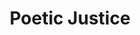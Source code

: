 ---
pid: FS47
title: Poetic Justice
location_transcription: 
zipcode: '19131'
outside_phl: 
neighborhood: Wynnefield
age: '16'
age_range: 13-19
instagram: 
image_file_name: FS_47.jpg
proposal_transcription: |-
  a monument for PYPM
  paintings of the kids that slam, for advertisement, and to get more kids to know about it. and other youth programs as well
topic: Art,Youth
topic_summary: 0, 0
type: 2D,Mural
keywords_other: poetry, philadelphia youth poetry movement, youth group, slam poetry
credit: Percia Bilca
image_labels: a image of a young girl facing forward and a profile of young girl the
  left of the first figure
twitter: 
facebook: 
permalink: "/monuments/fs47/"
layout: item-page
---